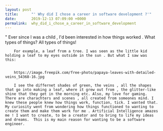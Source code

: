 ```yaml
---
layout: post
title:      "' Why did I chose a career in software development ?'"
date:       2019-12-13 07:09:00 +0000
permalink:  why_did_i_chose_a_career_in_software_development
---
```




  "  Ever since I was a child , I'd been interested in how things worked . What types of things? All types of things!
		
		For example, a leaf from a tree. I was seen as the little kid holding a leaf to my eyes outside in the sun . But what I saw was this:
		

		https://image.freepik.com/free-photo/papaya-leaves-with-detailed-veins_54368-16.jpg
		
		I see the differnet shades of green, the veins , all the shapes that go into making a leaf, where it grew out from , the glitter-like shine that they get in the morning etc. Also, my love for gaming. There are charachters and scenes , all created from someones mind. I knew these people knew how things work, function, tick. I wanted that.  My curiosity went from wondering how things functioned to wanting to create them and make them work for me . Artificial Intelligence amazes me ! I want to create, to be a creator and to bring to life my ideas and dreams.  This is my main reason for wanting to be a software engineer.
